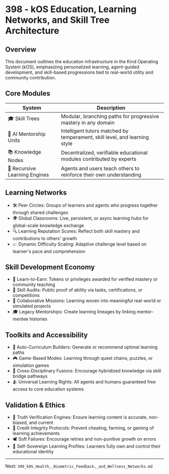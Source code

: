 # 398 - kOS Education, Learning Networks, and Skill Tree Architecture

## Overview
This document outlines the education infrastructure in the Kind Operating System (kOS), emphasizing personalized learning, agent-guided development, and skill-based progressions tied to real-world utility and community contribution.

## Core Modules
| System               | Description                                                                 |
|----------------------|-----------------------------------------------------------------------------|
| 🎓 Skill Trees         | Modular, branching paths for progressive mastery in any domain               |
| 🧠 AI Mentorship Units | Intelligent tutors matched by temperament, skill level, and learning style   |
| 📚 Knowledge Nodes     | Decentralized, verifiable educational modules contributed by experts         |
| 🔄 Recursive Learning Engines | Agents and users teach others to reinforce their own understanding         |

## Learning Networks
- 🛠️ Peer Circles: Groups of learners and agents who progress together through shared challenges
- 🌍 Global Classrooms: Live, persistent, or async learning hubs for global-scale knowledge exchange
- 🔍 Learning Reputation Scores: Reflect both skill mastery and contributions to others' growth
- 📈 Dynamic Difficulty Scaling: Adaptive challenge level based on learner's pace and comprehension

## Skill Development Economy
- 💼 Learn-to-Earn: Tokens or privileges awarded for verified mastery or community teaching
- 🎯 Skill Audits: Public proof of ability via tasks, certifications, or competitions
- 🧩 Collaborative Missions: Learning woven into meaningful real-world or simulated projects
- 🎓 Legacy Mentorships: Create learning lineages by linking mentor-mentee histories

## Toolkits and Accessibility
- 🧭 Auto-Curriculum Builders: Generate or recommend optimal learning paths
- 🎮 Game-Based Modes: Learning through quest chains, puzzles, or simulation games
- 🧩 Cross-Disciplinary Fusions: Encourage hybridized knowledge via skill bridge pathways
- 🫂 Universal Learning Rights: All agents and humans guaranteed free access to core education systems

## Validation & Ethics
- 🧪 Truth Verification Engines: Ensure learning content is accurate, non-biased, and current
- 🧱 Credit Integrity Protocols: Prevent cheating, farming, or gaming of learning achievements
- 🕊️ Soft Failures: Encourage retries and non-punitive growth on errors
- 🧬 Self-Sovereign Learning Profiles: Learners fully own and control their educational identity

---
Next: `399_kOS_Health,_Biometric_Feedback,_and_Wellness_Networks.md`

